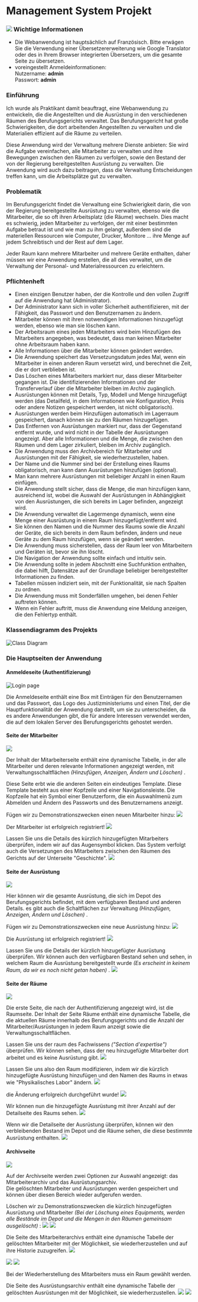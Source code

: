 Management System Projekt
=========================



### ![](https://younes-khoubaz.netlify.app/assets/info-shrinked.png) Wichtige Informationen

*   Die Webanwendung ist hauptsächlich auf Französisch. Bitte erwägen Sie die Verwendung einer Übersetzererweiterung wie Google Translator oder des in Ihrem Browser integrierten Übersetzers, um die gesamte Seite zu übersetzen.
*   voreingestellt Anmeldeinformationen:  
    Nutzername: **admin**  
    Passwort: **admin**
    

### Einführung

Ich wurde als Praktikant damit beauftragt, eine Webanwendung zu entwickeln, die die Angestellten und die Ausrüstung in den verschiedenen Räumen des Berufungsgerichts verwaltet. Das Berufungsgericht hat große Schwierigkeiten, die dort arbeitenden Angestellten zu verwalten und die Materialien effizient auf die Räume zu verteilen.

  
Diese Anwendung wird der Verwaltung mehrere Dienste anbieten: Sie wird die Aufgabe vereinfachen, alle Mitarbeiter zu verwalten und ihre Bewegungen zwischen den Räumen zu verfolgen, sowie den Bestand der von der Regierung bereitgestellten Ausrüstung zu verwalten. Die Anwendung wird auch dazu beitragen, dass die Verwaltung Entscheidungen treffen kann, um die Arbeitsplätze gut zu verwalten.

### Problematik

Im Berufungsgericht findet die Verwaltung eine Schwierigkeit darin, die von der Regierung bereitgestellte Ausrüstung zu verwalten, ebenso wie die Mitarbeiter, die so oft ihren Arbeitsplatz (die Räume) wechseln. Dies macht es schwierig, jeden Mitarbeiter zu verfolgen, der mit einer bestimmten Aufgabe betraut ist und wie man zu ihm gelangt, außerdem sind die materiellen Ressourcen wie Computer, Drucker, Monitore ... ihre Menge auf jedem Schreibtisch und der Rest auf dem Lager.

  
Jeder Raum kann mehrere Mitarbeiter und mehrere Geräte enthalten, daher müssen wir eine Anwendung erstellen, die all dies verwaltet, um die Verwaltung der Personal- und Materialressourcen zu erleichtern.

### Pflichtenheft

*   Einen einzigen Benutzer haben, der die Kontrolle und den vollen Zugriff auf die Anwendung hat (Administrator).
*   Der Administrator kann sich in voller Sicherheit authentifizieren, mit der Fähigkeit, das Passwort und den Benutzernamen zu ändern.
*   Mitarbeiter können mit ihren notwendigen Informationen hinzugefügt werden, ebenso wie man sie löschen kann.
*   Der Arbeitsraum eines jeden Mitarbeiters wird beim Hinzufügen des Mitarbeiters angegeben, was bedeutet, dass man keinen Mitarbeiter ohne Arbeitsraum haben kann.
*   Alle Informationen über die Mitarbeiter können geändert werden.
*   Die Anwendung speichert das Versetzungsdatum jedes Mal, wenn ein Mitarbeiter in einen anderen Raum versetzt wird, und berechnet die Zeit, die er dort verblieben ist.
*   Das Löschen eines Mitarbeiters markiert nur, dass dieser Mitarbeiter gegangen ist. Die identifizierenden Informationen und der Transferverlauf über die Mitarbeiter bleiben im Archiv zugänglich.
*   Ausrüstungen können mit Details, Typ, Modell und Menge hinzugefügt werden (das Detailfeld, in dem Informationen wie Konfiguration, Preis oder andere Notizen gespeichert werden, ist nicht obligatorisch).
*   Ausrüstungen werden beim Hinzufügen automatisch im Lagerraum gespeichert, danach können sie zu den Räumen hinzugefügen.
*   Das Entfernen von Ausrüstungen markiert nur, dass der Gegenstand entfernt wurde, und wird nicht in der Tabelle der Ausrüstungen angezeigt. Aber alle Informationen und die Menge, die zwischen den Räumen und dem Lager zirkuliert, bleiben im Archiv zugänglich.
*   Die Anwendung muss den Archivbereich für Mitarbeiter und Ausrüstungen mit der Fähigkeit, sie wiederherzustellen, haben.
*   Der Name und die Nummer sind bei der Erstellung eines Raums obligatorisch, man kann dann Ausrüstungen hinzufügen (optional).
*   Man kann mehrere Ausrüstungen mit beliebiger Anzahl in einen Raum einfügen.
*   Die Anwendung stellt sicher, dass die Menge, die man hinzufügen kann, ausreichend ist, wobei die Auswahl der Ausrüstungen in Abhängigkeit von den Ausrüstungen, die sich bereits im Lager befinden, angezeigt wird.
*   Die Anwendung verwaltet die Lagermenge dynamisch, wenn eine Menge einer Ausrüstung in einem Raum hinzugefügt/entfernt wird.
*   Sie können den Namen und die Nummer des Raums sowie die Anzahl der Geräte, die sich bereits in dem Raum befinden, ändern und neue Geräte zu dem Raum hinzufügen, wenn sie geändert werden.
*   Die Anwendung muss sicherstellen, dass der Raum leer von Mitarbeitern und Geräten ist, bevor sie ihn löscht.
*   Die Navigation der Anwendung sollte einfach und intuitiv sein.
*   Die Anwendung sollte in jedem Abschnitt eine Suchfunktion enthalten, die dabei hilft, Datensätze auf der Grundlage beliebiger bereitgestellter Informationen zu finden.
*   Tabellen müssen indiziert sein, mit der Funktionalität, sie nach Spalten zu ordnen.
*   Die Anwendung muss mit Sonderfällen umgehen, bei denen Fehler auftreten können.
*   Wenn ein Fehler auftritt, muss die Anwendung eine Meldung anzeigen, die den Fehlertyp enthält.

### Klassendiagramm des Projekts

![Class Diagram](https://younes-khoubaz.netlify.app/assets/Praktikumsprojekt/Klassendiagramm.png)

### Die Hauptseiten der Anwendung

#### Anmeldeseite (Authentifizierung)

![Login page](https://younes-khoubaz.netlify.app/assets/Praktikumsprojekt/1.jpeg)

Die Anmeldeseite enthält eine Box mit Einträgen für den Benutzernamen und das Passwort, das Logo des Justizministeriums und einen Titel, der die Hauptfunktionalität der Anwendung darstellt, um sie zu unterscheiden, da es andere Anwendungen gibt, die für andere Interessen verwendet werden, die auf dem lokalen Server des Berufungsgerichts gehostet werden.

  

#### Seite der Mitarbeiter

![](https://younes-khoubaz.netlify.app/assets/Praktikumsprojekt/6.1.jpeg)

Der Inhalt der Mitarbeiterseite enthält eine dynamische Tabelle, in der alle Mitarbeiter und deren relevante Informationen angezeigt werden, mit Verwaltungsschaltflächen _(Hinzufügen, Anzeigen, Ändern und Löschen)_ .

Diese Seite erbt wie die anderen Seiten ein eindeutiges Template. Diese Template besteht aus einer Kopfzeile und einer Navigationsleiste. Die Kopfzeile hat ein Symbol einer Benutzerform, die ein Auswahlmenü zum Abmelden und Ändern des Passworts und des Benutzernamens anzeigt.

Fügen wir zu Demonstrationszwecken einen neuen Mitarbeiter hinzu: ![](https://younes-khoubaz.netlify.app/assets/Praktikumsprojekt/5.jpeg)

Der Mitarbeiter ist erfolgreich registriert! ![](https://younes-khoubaz.netlify.app/assets/Praktikumsprojekt/6.jpeg)

Lassen Sie uns die Details des kürzlich hinzugefügten Mitarbeiters überprüfen, indem wir auf das Augensymbol klicken. Das System verfolgt auch die Versetzungen des Mitarbeiters zwischen den Räumen des Gerichts auf der Unterseite "Geschichte". ![](https://younes-khoubaz.netlify.app/assets/Praktikumsprojekt/7.gif)

#### Seite der Ausrüstung

![](https://younes-khoubaz.netlify.app/assets/Praktikumsprojekt/10.jpeg)

Hier können wir die gesamte Ausrüstung, die sich im Depot des Berufungsgerichts befindet, mit dem verfügbaren Bestand und anderen Details. es gibt auch die Schaltflächen zur Verwaltung _(Hinzufügen, Anzeigen, Ändern und Löschen)_ .

Fügen wir zu Demonstrationszwecken eine neue Ausrüstung hinzu: ![](https://younes-khoubaz.netlify.app/assets/Praktikumsprojekt/11.jpeg)

Die Ausrüstung ist erfolgreich registriert! ![](https://younes-khoubaz.netlify.app/assets/Praktikumsprojekt/12.jpeg)

Lassen Sie uns die Details der kürzlich hinzugefügter Ausrüstung überprüfen. Wir können auch den verfügbaren Bestand sehen und sehen, in welchem Raum die Ausrüstung bereitgestellt wurde _(Es erscheint in keinem Raum, da wir es noch nicht getan haben)_ . ![](https://younes-khoubaz.netlify.app/assets/Praktikumsprojekt/13.jpeg)

#### Seite der Räume

![](https://younes-khoubaz.netlify.app/assets/Praktikumsprojekt/4.jpeg)

Die erste Seite, die nach der Authentifizierung angezeigt wird, ist die Raumseite. Der Inhalt der Seite Räume enthält eine dynamische Tabelle, die die aktuellen Räume innerhalb des Berufungsgerichts und die Anzahl der Mitarbeiter/Ausrüstungen in jedem Raum anzeigt sowie die Verwaltungsschaltflächen.

Lassen Sie uns der raum des Fachwissens _("Section d'expertise")_ überprüfen. Wir können sehen, dass der neu hinzugefügte Mitarbeiter dort arbeitet und es keine Ausrüstung gibt. 
![](https://younes-khoubaz.netlify.app/assets/Praktikumsprojekt/16.jpeg)

Lassen Sie uns also den Raum modifizieren, indem wir die kürzlich hinzugefügte Ausrüstung hinzufügen und den Namen des Raums in etwas wie "Physikalisches Labor" ändern. ![](https://younes-khoubaz.netlify.app/assets/Praktikumsprojekt/17.jpeg)

die Änderung erfolgreich durchgeführt wurde! ![](https://younes-khoubaz.netlify.app/assets/Praktikumsprojekt/18.jpeg)

Wir können nun die hinzugefügte Ausrüstung mit ihrer Anzahl auf der Detailseite des Raums sehen. ![](https://younes-khoubaz.netlify.app/assets/Praktikumsprojekt/19.jpeg)

Wenn wir die Detailseite der Ausrüstung überprüfen, können wir den verbleibenden Bestand im Depot und die Räume sehen, die diese bestimmte Ausrüstung enthalten. ![](https://younes-khoubaz.netlify.app/assets/Praktikumsprojekt/20.jpeg)

#### Archivseite

![](https://younes-khoubaz.netlify.app/assets/Praktikumsprojekt/22.jpeg)

Auf der Archivseite werden zwei Optionen zur Auswahl angezeigt: das Mitarbeiterarchiv und das Ausrüstungsarchiv.  
Die gelöschten Mitarbeiter und Ausrüstungen werden gespeichert und können über diesen Bereich wieder aufgerufen werden.

Löschen wir zu Demonstrationszwecken die kürzlich hinzugefügten Ausrüstung und Mitarbeiter _(Bei der Löschung eines Equipments, werden alle Bestände im Depot und die Mengen in den Räumen gemeinsam ausgelöscht)_ : ![](https://younes-khoubaz.netlify.app/assets/Praktikumsprojekt/21.jpeg) ![](https://younes-khoubaz.netlify.app/assets/Praktikumsprojekt/14.jpeg)

Die Seite des Mitarbeiterarchivs enthält eine dynamische Tabelle der gelöschten Mitarbeiter mit der Möglichkeit, sie wiederherzustellen und auf ihre Historie zuzugreifen. ![](https://younes-khoubaz.netlify.app/assets/Praktikumsprojekt/24.jpeg)

![](https://younes-khoubaz.netlify.app/assets/Praktikumsprojekt/26.jpeg) ![](https://younes-khoubaz.netlify.app/assets/Praktikumsprojekt/27.jpeg)

Bei der Wiederherstellung des Mitarbeiters muss ein Raum gewählt werden.

Die Seite des Ausrüstungsarchiv enthält eine dynamische Tabelle der gelöschten Ausrüstungen mit der Möglichkeit, sie wiederherzustellen. ![](https://younes-khoubaz.netlify.app/assets/Praktikumsprojekt/28.jpeg) ![](https://younes-khoubaz.netlify.app/assets/Praktikumsprojekt/29.jpeg)
